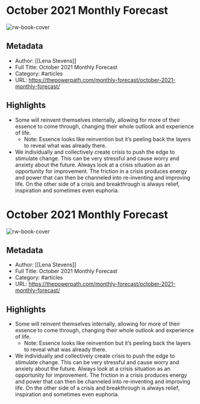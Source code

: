 # October 2021 Monthly Forecast

![rw-book-cover](https://readwise-assets.s3.amazonaws.com/static/images/article1.be68295a7e40.png)

## Metadata
- Author: [[Lena Stevens]]
- Full Title: October 2021 Monthly Forecast
- Category: #articles
- URL: https://thepowerpath.com/monthly-forecast/october-2021-monthly-forecast/

## Highlights
- Some will reinvent themselves internally, allowing for more of their essence to come through, changing their whole outlook and experience of life.
    - Note: Essence looks like reinvention but it’s peeling back the layers to reveal what was already there.
- We individually and collectively create crisis to push the edge to stimulate change. This can be very stressful and cause worry and anxiety about the future. Always look at a crisis situation as an opportunity for improvement. The friction in a crisis produces energy and power that can then be channeled into re-inventing and improving life. On the other side of a crisis and breakthrough is always relief, inspiration and sometimes even euphoria.
# October 2021 Monthly Forecast

![rw-book-cover](https://readwise-assets.s3.amazonaws.com/static/images/article1.be68295a7e40.png)

## Metadata
- Author: [[Lena Stevens]]
- Full Title: October 2021 Monthly Forecast
- Category: #articles
- URL: https://thepowerpath.com/monthly-forecast/october-2021-monthly-forecast/

## Highlights
- Some will reinvent themselves internally, allowing for more of their essence to come through, changing their whole outlook and experience of life.
    - Note: Essence looks like reinvention but it’s peeling back the layers to reveal what was already there.
- We individually and collectively create crisis to push the edge to stimulate change. This can be very stressful and cause worry and anxiety about the future. Always look at a crisis situation as an opportunity for improvement. The friction in a crisis produces energy and power that can then be channeled into re-inventing and improving life. On the other side of a crisis and breakthrough is always relief, inspiration and sometimes even euphoria.

